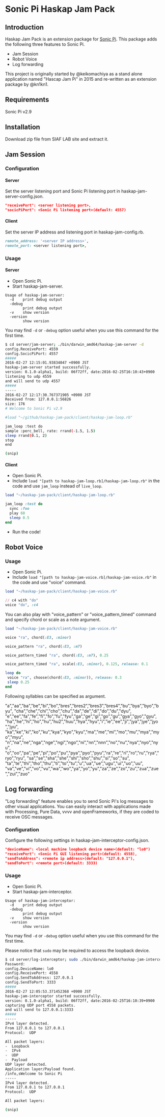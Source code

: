 # Sonic Pi Haskap Jam Pack

## Introduction
Haskap Jam Pack is an extension package for [Sonic Pi]( http://sonic-pi.net). This package adds the following three features to Sonic Pi.

* Jam Session
* Robot Voice
* Log forwarding

This project is originally started by @keikomachiya as a stand alone application named "Hascap Jam Pi" in 2015 and re-written as an extension package by @kn1kn1.

## Requirements
Sonic Pi v2.9

## Installation
Download zip file from SIAF LAB site and extract it.

## Jam Session
### Configuration
#### Server
Set the server listening port and Sonic Pi listening port in haskap-jam-server-config.json.
```json
"receivePort": <server listening port>,
"socicPiPort": <Sonic Pi listening port>(default: 4557)
```

#### Client
Set the server IP address and listening port in haskap-jam-config.rb.
```rb
remote_address: '<server IP address>',
remote_port: <server listening port>,
```

### Usage
#### Server
* Open Sonic Pi.
* Start haskap-jam-server.

```
Usage of haskap-jam-server:
  -d	print debug output
  -debug
    	print debug output
  -v	show version
  -version
    	show version
```

You may find `-d` or `-debug` option useful when you use this command for the first time.

```sh
$ cd server/jam-server; ./bin/darwin_amd64/haskap-jam-server -d
config.ReceivePort: 4559
config.SocicPiPort: 4557
#####
2016-02-27 12:15:01.93834047 +0900 JST
haskap-jam-server started successfully.
version: 0.1.0-alpha1, build: 06f72ff, date:2016-02-25T16:10:43+0900
listening to udp 4559
and will send to udp 4557
#####
-----
2016-02-27 12:17:30.767371905 +0900 JST
Received from: 127.0.0.1:56826
size: 176
# Welcome to Sonic Pi v2.9

#load "~/github/haskap-jam-pack/client/haskap-jam-loop.rb"

jam_loop :test do
sample :perc_bell, rate: rrand(-1.5, 1.5)
sleep rrand(0.1, 2)
stop
end

(snip)
```

#### Client
* Open Sonic Pi.
* Include `load "[path to haskap-jam-loop.rb]/haskap-jam-loop.rb"` in the code and use `jam_loop` instead of `live_loop`.

```ruby
load "~/haskap-jam-pack/client/haskap-jam-loop.rb"

jam_loop :test do
  sync :foo
  play 60
  sleep 0.5
end
```
* Run the code!

## Robot Voice
### Usage
* Open Sonic Pi.
* Include `load "[path to haskap-jam-voice.rb]/haskap-jam-voice.rb"` in the code and use "voice" command.

```ruby
load "~/haskap-jam-pack/client/haskap-jam-voice.rb"

// c4 with "do"
voice "do", :c4
```

You can also play with "voice_pattern" or "voice_pattern_timed" command and specify chord or scale as a note argument.

```ruby
load "~/haskap-jam-pack/client/haskap-jam-voice.rb"

voice "ra", chord(:E3, :minor)

voice_pattern "ra", chord(:E3, :m7)

voice_pattern_timed "ra", chord(:E3, :m7), 0.25

voice_pattern_timed "ra", scale(:E3, :minor), 0.125, release: 0.1

loop do
 voice "ra", choose(chord(:E3, :minor)), release: 0.3
 sleep 0.25
end
```

Following syllables can be specified as argument.

"a","aa","ba","be","bi","bo","bres","bres2","bres3","bres4","bu","bya","byo","byu",
"cha","che","chi","cho","chu","da","de","di","do","du","dyu",
"e","ee","fa","fe","fi","fo","fu","fyu","ga","ge","gi","go","gu","gya","gyo","gyu",
"ha","he","hi","ho","hu","hu2","huu","hya","hyu","i","ie","ee","ji","jya","jye","jyo","jyu",
"ka","ke","ki","ko","ku","kya","kyo","kyu","ma","me","mi","mo","mu","mya","myo","myu",
"n","na","ne","nga","nge","ngi","ngo","ni","nn","nnn","no","nu","nya","nyo","nyu",
"o","oo","pa","pe","pi","po","pu","pya","pyo","pyu","ra","re","ri","ro","ru","rya","ryo","ryu",
"sa","se","sha","she","shi","sho","shu","si","so","su",
"ta","te","thi","tho","thu","ti","to","tu","u","ua","ue","ugu","ui","uo","uu",
"va","ve","vi","vo","vu","wa","wo","ya","yo","yu","za","ze","zo","zu","zua","zue","zui","zuo"

## Log forwarding

"Log forwarding" feature enables you to send Sonic Pi's log messages to other visual applications. You can easily interact with applications made with Processing, Pure Data, vvvv and openFrameworks, if they are coded to receive OSC messages.

### Configuration
Configure the following settings in haskap-jam-interceptor-config.json.

```json
"deviceName": <local machine loopback device name>(default: "lo0")
"receivePort": <Sonic Pi GUI listening port>(default: 4558),
"sendToAddress": <remote ip address>(default: "127.0.0.1"),
"sendToPort": <remote port>(default: 3333)
```

### Usage
* Open Sonic Pi.
* Start haskap-jam-interceptor.

```
Usage of haskap-jam-interceptor:
  -d	print debug output
  -debug
    	print debug output
  -v	show version
  -version
    	show version
```

You may find `-d` or `-debug` option useful when you use this command for the first time.

Please notice that `sudo` may be required to access the loopback device.

```sh
$ cd server/log-interceptor; sudo ./bin/darwin_amd64/haskap-jam-interceptor -d
Password:
config.DeviceName: lo0
config.ReceivePort: 4558
config.SendToAddress: 127.0.0.1
config.SendToPort: 3333
#####
2016-02-27 12:05:53.371452368 +0900 JST
haskap-jam-interceptor started successfully.
version: 0.1.0-alpha1, build: 06f72ff, date:2016-02-25T16:10:39+0900
capturing UDP port 4558 packets.
and will send to 127.0.0.1:3333
#####
-----
IPv4 layer detected.
From 127.0.0.1 to 127.0.0.1
Protocol:  UDP

All packet layers:
-  Loopback
-  IPv4
-  UDP
-  Payload
UDP layer detected.
Application layer/Payload found.
/info,sWelcome to Sonic Pi
-----
IPv4 layer detected.
From 127.0.0.1 to 127.0.0.1
Protocol:  UDP

All packet layers:

(snip)
```
